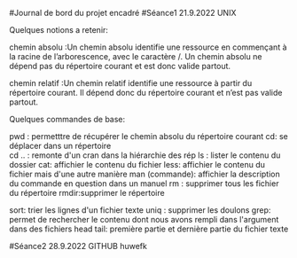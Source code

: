 #Journal de bord du projet encadré
#Séance1 21.9.2022 UNIX

Quelques notions a retenir:

chemin absolu :Un chemin absolu identifie une ressource en commençant à la racine de l’arborescence, avec le caractère /. Un chemin absolu ne dépend pas du répertoire courant et est donc valide partout.

chemin relatif :Un chemin relatif identifie une ressource à partir du répertoire courant. Il dépend donc du répertoire courant et n’est pas valide partout.

Quelques commandes de base:

pwd : permetttre de récupérer le chemin absolu du répertoire courant
cd: se déplacer dans un répertoire	
cd .. : remonte d'un cran dans la hiérarchie des rép
ls : lister le contenu du dossier
cat: affichier le contenu du fichier
less: affichier le contenu du fichier mais d'une autre manière
man (commande): affichier la description du commande en question dans un manuel
rm : supprimer tous les fichier du répertoire
rmdir:supprimer le répertoire

sort: trier les lignes d'un fichier texte
uniq : supprimer les doulons
grep: permet de rechercher le contenu dont nous avons rempli dans l'argument dans des fichiers
head tail: première partie et dernière partie du fichier texte

#Séance2 28.9.2022 GITHUB
huwefk



